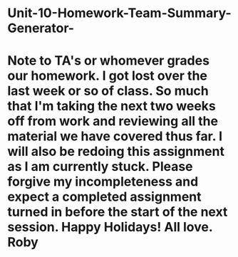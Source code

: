 # Unit-10-Homework-Team-Summary-Generator-


# Note to TA's or whomever grades our homework. I got lost over the last week or so of class. So much that I'm taking the next two weeks off from work and reviewing all the material we have covered thus far. I will also be redoing this assignment as I am currently stuck. Please forgive my incompleteness and expect a completed assignment turned in before the start of the next session. Happy Holidays! All love. Roby

